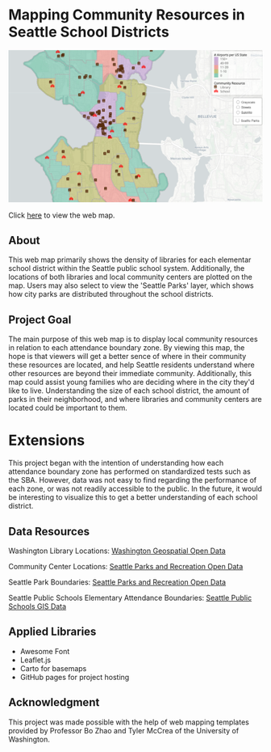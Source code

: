# Mapping Community Resources in Seattle School Districts

![Screenshot of the web map](img/web_map_screenshot.png)

Click [here](https://tmroach.github.io/library-distribution-seattle-school-districts/) to view the web map.

## About

This web map primarily shows the density of libraries for each elementar school district within the Seattle public school system. Additionally, the locations of both libraries and local community centers are plotted on the map. Users may also select to view the 'Seattle Parks' layer, which shows how city parks are distributed throughout the school districts.

## Project Goal

The main purpose of this web map is to display local community resources in relation to each attendance boundary zone. By viewing this map, the hope is that viewers will get a better sence of where in their community these resources are located, and help Seattle residents understand where other resources are beyond their immediate community. Additionally, this map could assist young families who are deciding where in the city they'd like to live. Understanding the size of each school district, the amount of parks in their neighborhood, and where libraries and community centers are located could be important to them.

# Extensions

This project began with the intention of understanding how each attendance boundary zone has performed on standardized tests such as the SBA. However, data was not easy to find regarding the performance of each zone, or was not readily accessible to the public. In the future, it would be interesting to visualize this to get a better understanding of each school district.

## Data Resources

Washington Library Locations: [Washington Geospatial Open Data](https://geo.wa.gov/datasets/washington-library-locations?geometry=-127.779%2C45.964%2C-113.903%2C48.572&showData=true)

Community Center Locations: [Seattle Parks and Recreation Open Data](https://data.seattle.gov/Parks-and-Recreation/Seattle-Parks-and-Recreation-GIS-Map-Layer-Shapefi/q59g-r5pd)

Seattle Park Boundaries: [Seattle Parks and Recreation Open Data](https://data.seattle.gov/Parks-and-Recreation/Seattle-Parks-and-Recreation-GIS-Map-Layer-Shapefi/ptpk-refv)

Seattle Public Schools Elementary Attendance Boundaries: [Seattle Public Schools GIS Data](https://www.seattleschools.org/departments/enrollment_planning/enrollment_data/maps)

## Applied Libraries

- Awesome Font
- Leaflet.js
- Carto for basemaps
- GitHub pages for project hosting

## Acknowledgment

This project was made possible with the help of web mapping templates provided by Professor Bo Zhao and Tyler McCrea of the University of Washington.

